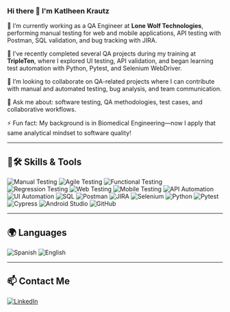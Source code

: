 ### Hi there 👋 I'm Katlheen Krautz

🔭 I’m currently working as a QA Engineer at **Lone Wolf Technologies**, performing manual testing for web and mobile applications, API testing with Postman, SQL validation, and bug tracking with JIRA.

🌱 I’ve recently completed several QA projects during my training at **TripleTen**, where I explored UI testing, API validation, and began learning test automation with Python, Pytest, and Selenium WebDriver.

👯 I’m looking to collaborate on QA-related projects where I can contribute with manual and automated testing, bug analysis, and team communication.

💬 Ask me about: software testing, QA methodologies, test cases, and collaborative workflows.
 
⚡ Fun fact: My background is in Biomedical Engineering—now I apply that same analytical mindset to software quality!

---

## 🧠🛠️ Skills & Tools

![Manual Testing](https://img.shields.io/badge/Manual%20Testing-4C4C4C?style=flat&logo=googlechrome&logoColor=white)
![Agile Testing](https://img.shields.io/badge/Agile%20Testing-2E7D32?style=flat&logo=scrumalliance&logoColor=white)
![Functional Testing](https://img.shields.io/badge/Functional%20Testing-FFB400?style=flat&logo=checkmarx&logoColor=white)
![Regression Testing](https://img.shields.io/badge/Regression%20Testing-3B3B98?style=flat)
![Web Testing](https://img.shields.io/badge/Web%20Testing-1E90FF?style=flat&logo=googlechrome&logoColor=white)
![Mobile Testing](https://img.shields.io/badge/Mobile%20Testing-009688?style=flat&logo=android&logoColor=white)
![API Automation](https://img.shields.io/badge/API%20Automation-5C2D91?style=flat)
![UI Automation](https://img.shields.io/badge/UI%20Automation-8E24AA?style=flat)
![SQL](https://img.shields.io/badge/SQL-Informational?style=flat&logo=postgresql)
![Postman](https://img.shields.io/badge/Postman-FF6C37?style=flat&logo=postman&logoColor=white)
![JIRA](https://img.shields.io/badge/JIRA-0052CC?style=flat&logo=jira&logoColor=white)
![Selenium](https://img.shields.io/badge/Selenium-0E4C1F?style=flat&logo=selenium&logoColor=white)
![Python](https://img.shields.io/badge/Python-3776AB?style=flat&logo=python&logoColor=white)
![Pytest](https://img.shields.io/badge/Pytest-6DB33F?style=flat&logo=python&logoColor=white)
![Cypress](https://img.shields.io/badge/Cypress-17202C?style=flat&logo=cypress)
![Android Studio](https://img.shields.io/badge/Android%20Studio-3DDC84?style=flat&logo=android-studio&logoColor=white)
![GitHub](https://img.shields.io/badge/GitHub-181717?style=flat&logo=github)

---

## 🌍 Languages

![Spanish](https://img.shields.io/badge/Spanish-Native-green)
![English](https://img.shields.io/badge/English-B2%20%E2%80%93%20Conversational%20fluency%20%7C%20Strong%20listening%20%26%20writing%20skills-blue)

---
## 📫 Contact Me

[![LinkedIn](https://img.shields.io/badge/LinkedIn-0077B5?style=flat&logo=linkedin&logoColor=white)](https://www.linkedin.com/in/katlheenk/)
